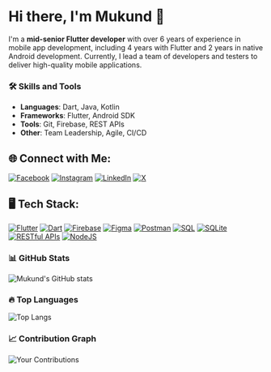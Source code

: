 # Hi there, I'm Mukund 👋

I'm a **mid-senior Flutter developer** with over 6 years of experience in mobile app development, including 4 years with Flutter and 2 years in native Android development. Currently, I lead a team of developers and testers to deliver high-quality mobile applications.

### 🛠️ Skills and Tools
- **Languages**: Dart, Java, Kotlin
- **Frameworks**: Flutter, Android SDK
- **Tools**: Git, Firebase, REST APIs
- **Other**: Team Leadership, Agile, CI/CD

## 🌐 Connect with Me:

[![Facebook](https://img.shields.io/badge/Facebook-%231877F2.svg?style=for-the-badge&logo=Facebook&logoColor=white)](https://facebook.com/MukundMurariPradhan)
[![Instagram](https://img.shields.io/badge/Instagram-%23E4405F.svg?style=for-the-badge&logo=Instagram&logoColor=white)](https://instagram.com/myself_mukund)
[![LinkedIn](https://img.shields.io/badge/LinkedIn-%230077B5.svg?style=for-the-badge&logo=linkedin&logoColor=white)](https://linkedin.com/in/mukund-pradhan)
[![X](https://img.shields.io/badge/X-%2312100E.svg?style=for-the-badge&logo=X&logoColor=white)](https://x.com/twittme_mukund)


## 🖥 Tech Stack:

[![Flutter](https://img.shields.io/badge/Flutter-%2302569B.svg?style=for-the-badge&logo=Flutter&logoColor=white)](https://flutter.dev/)
[![Dart](https://img.shields.io/badge/Dart-%230175C2.svg?style=for-the-badge&logo=Dart&logoColor=white)](https://dart.dev/)
[![Firebase](https://img.shields.io/badge/Firebase-%23039BE5.svg?style=for-the-badge&logo=Firebase&logoColor=white)](https://firebase.google.com/)
[![Figma](https://img.shields.io/badge/Figma-%23F24E1E.svg?style=for-the-badge&logo=Figma&logoColor=white)](https://www.figma.com/)
[![Postman](https://img.shields.io/badge/Postman-%23FF6C37.svg?style=for-the-badge&logo=Postman&logoColor=white)](https://www.postman.com/)
[![SQL](https://img.shields.io/badge/SQL-%23007396.svg?style=for-the-badge&logo=sqlite&logoColor=white)]()
[![SQLite](https://img.shields.io/badge/SQLite-%23003B57.svg?style=for-the-badge&logo=sqlite&logoColor=white)](https://www.sqlite.org/)
[![RESTful APIs](https://img.shields.io/badge/RESTful%20APIs-%23000000.svg?style=for-the-badge&logo=restful&logoColor=white)]()
[![NodeJS](https://img.shields.io/badge/Node.js-%2343853D.svg?style=for-the-badge&logo=node.js&logoColor=white)](https://nodejs.org/)




### 📊 GitHub Stats
![Mukund's GitHub stats](https://github-readme-stats.vercel.app/api?username=MySelfMukund&show_icons=true&theme=light)

### 🔥 Top Languages
![Top Langs](https://github-readme-stats.vercel.app/api/top-langs/?username=MySelfMukund&layout=compact&theme=light)

### 📈 Contribution Graph
![Your Contributions](https://github-profile-summary-cards.vercel.app/api/cards/profile-details?username=MySelfMukund&theme=vue)

